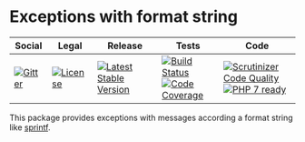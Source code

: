 # Exceptions with format string

<table>
<thead>
<tr>
<th>Social</th>
<th>Legal</th>
<th>Release</th>
<th>Tests</th>
<th>Code</th>
</tr>
</thead>
<tbody>
<tr>
<td>
<a href="https://gitter.im/SetBased/php-abc?utm_source=badge&utm_medium=badge&utm_campaign=pr-badge"><img src="https://badges.gitter.im/SetBased/php-abc.svg" alt="Gitter"/></a>
</td>
<td>
<a href="https://packagist.org/packages/setbased/exception"><img src="https://poser.pugx.org/setbased/exception/license" alt="License"/></a>
</td>
<td>
<a href="https://packagist.org/packages/setbased/exception"><img src="https://poser.pugx.org/setbased/exception/v/stable" alt="Latest Stable Version"/></a><br/>
</td>
<td>
<a href="https://travis-ci.org/SetBased/php-exception"><img src="https://travis-ci.org/SetBased/php-exception.svg?branch=master" alt="Build Status"/></a><br/>
<a href="https://scrutinizer-ci.com/g/SetBased/php-exception/?branch=master"><img src="https://scrutinizer-ci.com/g/SetBased/php-exception/badges/coverage.png?b=master" alt="Code Coverage"/></a>
</td>
<td>
<a href="https://scrutinizer-ci.com/g/SetBased/php-exception/?branch=master"><img src="https://scrutinizer-ci.com/g/SetBased/php-exception/badges/quality-score.png?b=master" alt="Scrutinizer Code Quality"/></a><br/>
<a href="https://travis-ci.org/SetBased/php-exception"><img src="http://php7ready.timesplinter.ch/SetBased/php-exception/badge.svg" alt="PHP 7 ready"/></a>
</td>
</tr>
</tbody>
</table>

This package provides exceptions with messages according a format string like 
[sprintf](http://php.net/manual/en/function.sprintf.php).
